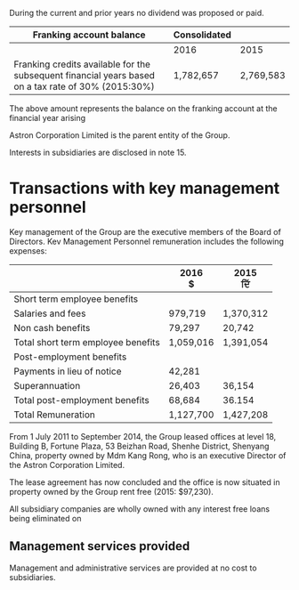 During the current and prior years no dividend was proposed or paid.

| Franking account balance                                                                               | Consolidated |           |
|--------------------------------------------------------------------------------------------------------|--------------|-----------|
|                                                                                                        | 2016         | 2015      |
| Franking credits available for the subsequent financial years based<br>on a tax rate of 30% (2015:30%) | 1,782,657    | 2,769,583 |

The above amount represents the balance on the franking account at the financial year arising

Astron Corporation Limited is the parent entity of the Group.

Interests in subsidiaries are disclosed in note 15.

# Transactions with key management personnel

Key management of the Group are the executive members of the Board of Directors. Kev Management Personnel remuneration includes the following expenses:

|                                    | 2016<br>\$ | 2015<br>ਦਿੱ |
|------------------------------------|------------|-------------|
| Short term employee benefits       |            |             |
| Salaries and fees                  | 979,719    | 1,370,312   |
| Non cash benefits                  | 79,297     | 20,742      |
| Total short term employee benefits | 1,059,016  | 1,391,054   |
| Post-employment benefits           |            |             |
| Payments in lieu of notice         | 42,281     |             |
| Superannuation                     | 26,403     | 36,154      |
| Total post-employment benefits     | 68,684     | 36.154      |
| Total Remuneration                 | 1,127,700  | 1,427,208   |

From 1 July 2011 to September 2014, the Group leased offices at level 18, Building B, Fortune Plaza, 53 Beizhan Road, Shenhe District, Shenyang China, property owned by Mdm Kang Rong, who is an executive Director of the Astron Corporation Limited.

The lease agreement has now concluded and the office is now situated in property owned by the Group rent free (2015: \$97,230).

All subsidiary companies are wholly owned with any interest free loans being eliminated on

## Management services provided

Management and administrative services are provided at no cost to subsidiaries.